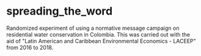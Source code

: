 # spreading_the_word
Randomized  experiment of using a normative message campaign on residential water conservation  in Colombia. 
This was carried out with the aid of "Latin American and Caribbean Environmental Economics - LACEEP" from 2016 to 2018. 
